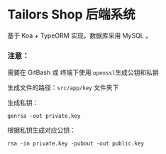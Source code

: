 # Tailors Shop 后端系统

基于 Koa + TypeORM 实现，数据库采用 MySQL 。

### 注意：

需要在 GitBash 或 终端下使用 `openssl`生成公钥和私钥

生成文件的路径：`src/app/key` 文件夹下

生成私钥：

`genrsa -out private.key`

根据私钥生成对应公钥：

`rsa -in private.key -pubout -out public.key`
